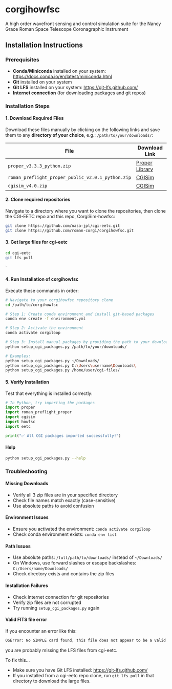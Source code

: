 # corgihowfsc
A high order wavefront sensing and control simulation suite for the Nancy Grace Roman Space Telescope Coronagraphic Instrument

## Installation Instructions

### Prerequisites

- **Conda/Miniconda** installed on your system: https://docs.conda.io/en/latest/miniconda.html
- **Git** installed on your system
- **Git LFS** installed on your system: https://git-lfs.github.com/
- **Internet connection** (for downloading packages and git repos)

### Installation Steps

#### 1. Download Required Files

Download these files manually by clicking on the following links and save them to any **directory of your choice**, e.g.: `/path/to/your/downloads/`:

| File | Download Link                                                                                             |
|------|-----------------------------------------------------------------------------------------------------------|
| `proper_v3.3.3_python.zip` | [Proper Library](https://sourceforge.net/projects/proper-library/files/proper_v3.3.3_python.zip/download) |
| `roman_preflight_proper_public_v2.0.1_python.zip` | [CGISim](https://sourceforge.net/projects/cgisim/files/roman_preflight_proper_public_v2.0.1_python.zip/download)                                                        |
| `cgisim_v4.0.zip` | [CGISim](https://sourceforge.net/projects/cgisim/files/cgisim_v4.0.zip/download)                                                        |

#### 2. Clone required repositories

Navigate to a directory where you want to clone the repositories, then clone the CGI-EETC repo and this repo, CorgiSim-howfsc:

```bash
git clone https://github.com/nasa-jpl/cgi-eetc.git
git clone https://github.com/roman-corgi/corgihowfsc.git
````

#### 3. Get large files for cgi-eetc

```bash
cd cgi-eetc
git lfs pull
```
`
#### 4. Run Installation of corgihowfsc

Execute these commands in order:

```bash
# Navigate to your corgihowfsc repository clone
cd /path/to/corgihowfsc

# Step 1: Create conda environment and install git-based packages
conda env create -f environment.yml

# Step 2: Activate the environment
conda activate corgiloop

# Step 3: Install manual packages by providing the path to your downloads
python setup_cgi_packages.py /path/to/your/downloads/

# Examples:
python setup_cgi_packages.py ~/Downloads/
python setup_cgi_packages.py C:\Users\username\Downloads\
python setup_cgi_packages.py /home/user/cgi-files/
```

#### 5. Verify Installation

Test that everything is installed correctly:

```python
# In Python, try importing the packages
import proper
import roman_preflight_proper
import cgisim
import howfsc
import eetc

print("✅ All CGI packages imported successfully!")
```

#### Help
```bash
python setup_cgi_packages.py --help
```

### Troubleshooting

#### Missing Downloads
- Verify all 3 zip files are in your specified directory
- Check file names match exactly (case-sensitive)
- Use absolute paths to avoid confusion

#### Environment Issues
- Ensure you activated the environment: `conda activate corgiloop`
- Check conda environment exists: `conda env list`

#### Path Issues
- Use absolute paths: `/full/path/to/downloads/` instead of `~/Downloads/`
- On Windows, use forward slashes or escape backslashes: `C:/Users/name/Downloads/`
- Check directory exists and contains the zip files

#### Installation Failures
- Check internet connection for git repositories
- Verify zip files are not corrupted
- Try running `setup_cgi_packages.py` again

#### Valid FITS file error
If you encounter an error like this:
```bash
OSError: No SIMPLE card found, this file does not appear to be a valid FITS file. If this is really a FITS file, try with ignore_missing_simple=True
```
you are probably missing the LFS files from cgi-eetc.

To fix this...
- Make sure you have Git LFS installed: https://git-lfs.github.com/
- If you installed from a cgi-eetc repo clone, run `git lfs pull` in that directory to download the large files.